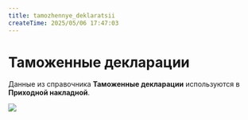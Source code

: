 ```yaml
---
title: tamozhennye_deklaratsii
createTime: 2025/05/06 17:47:03
---
```

# Таможенные декларации
Данные из справочника **Таможенные декларации** используются в **Приходной накладной**.

![](image402.png)



